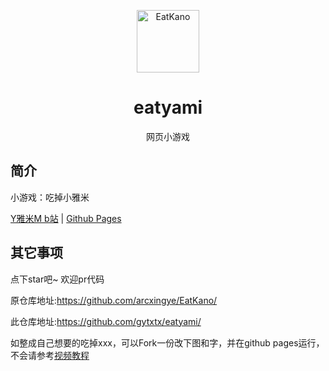 <p align="center">
  <a href="https://gytxtx.github.io/eatyami"><img src="https://github.com/gytxtx/eatyami/blob/main/static/image/ClickBefore.png?raw=true" width="100" height="100" alt="EatKano"></a>
</p>
<div align="center">

# eatyami

网页小游戏
  
</div>


## 简介

小游戏：吃掉小雅米

[Y雅米M b站](https://space.bilibili.com/284572130)
|
[Github Pages](https://gytxtx.github.io/eatyami/)


## 其它事项

点下star吧~ 欢迎pr代码

原仓库地址:https://github.com/arcxingye/EatKano/

此仓库地址:https://github.com/gytxtx/eatyami/

如整成自己想要的吃掉xxx，可以Fork一份改下图和字，并在github pages运行，不会请参考[视频教程](https://www.bilibili.com/video/BV1jT4y1y7kA)
